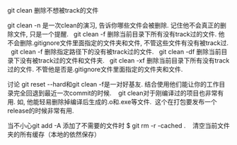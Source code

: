 git clean 删除不想被track的文件

git clean -n
是一次clean的演习, 告诉你哪些文件会被删除. 记住他不会真正的删除文件, 只是一个提醒.
 
git clean -f
删除当前目录下所有没有track过的文件. 他不会删除.gitignore文件里面指定的文件夹和文件, 不管这些文件有没有被track过.
 
git clean -f <path>
删除指定路径下的没有被track过的文件.
 
git clean -df
删除当前目录下没有被track过的文件和文件夹.
 
git clean -xf
删除当前目录下所有没有track过的文件. 不管他是否是.gitignore文件里面指定的文件夹和文件.
 

讨论
git reset --hard和git clean -f是一对好基友. 结合使用他们能让你的工作目录完全回退到最近一次commit的时候. 
 
git clean对于刚编译过的项目也非常有用. 如, 他能轻易删除掉编译后生成的.o和.exe等文件.  这个在打包要发布一个release的时候非常有用. 


当不小心git add -A 添加了不需要的文件时
$ git rm -r -cached .    清空当前文件夹的所有缓存（本地的依然保存）
